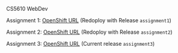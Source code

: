 CS5610 WebDev

Assignment 1:
[OpenShift URL](http://webdev-apanimesh061.rhcloud.com) (Redoploy with Release `assignment1`)

Assignment 2:
[OpenShift URL](http://webdev-apanimesh061.rhcloud.com) (Redoploy with Release `assignment2`)

Assignment 3:
[OpenShift URL](http://webdev-apanimesh061.rhcloud.com) (Current release `assignment3`)

